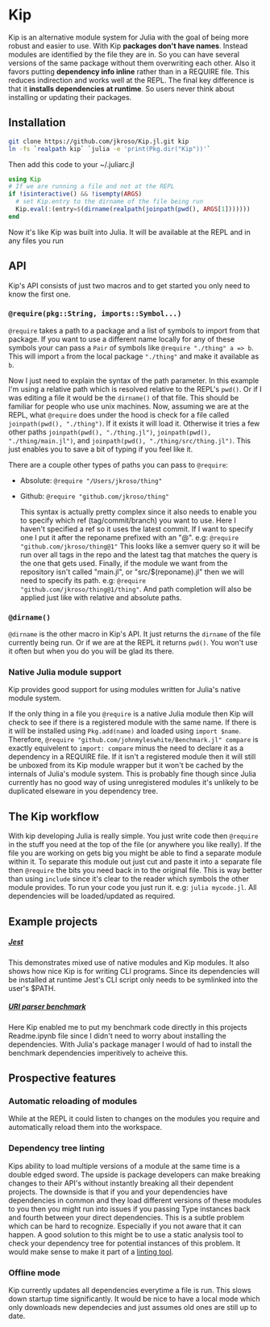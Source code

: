 # Kip

Kip is an alternative module system for Julia with the goal of being more robust and easier to use. With Kip __packages don't have names__. Instead modules are identified by the file they are in. So you can have several versions of the same package without them overwriting each other. Also it favors putting __dependency info inline__ rather than in a REQUIRE file. This reduces indirection and works well at the REPL. The final key difference is that it __installs dependencies at runtime__. So users never think about installing or updating their packages.

## Installation

```sh
git clone https://github.com/jkroso/Kip.jl.git kip
ln -fs `realpath kip` `julia -e 'print(Pkg.dir("Kip"))'`
```

Then add this code to your ~/.juliarc.jl

```julia
using Kip
# If we are running a file and not at the REPL
if !isinteractive() && !isempty(ARGS)
  # set Kip.entry to the dirname of the file being run
  Kip.eval(:(entry=$(dirname(realpath(joinpath(pwd(), ARGS[1]))))))
end
```

Now it's like Kip was built into Julia. It will be available at the REPL and in any files you run

## API

Kip's API consists of just two macros and to get started you only need to know the first one.

### `@require(pkg::String, imports::Symbol...)`

`@require` takes a path to a package and a list of symbols to import from that package. If you want to use a different name locally for any of these symbols your can pass a `Pair` of symbols like `@require "./thing" a => b`. This will import `a` from the local package `"./thing"` and make it available as `b`.

Now I just need to explain the syntax of the path parameter. In this example I'm using a relative path which is resolved relative to the REPL's `pwd()`. Or if I was editing a file it would be the `dirname()` of that file. This should be familiar for people who use unix machines. Now, assuming we are at the REPL, what `@require` does under the hood is check for a file called `joinpath(pwd(), "./thing")`. If it exists it will load it. Otherwise it tries a few other paths `joinpath(pwd(), "./thing.jl")`, `joinpath(pwd(), "./thing/main.jl")`, and `joinpath(pwd(), "./thing/src/thing.jl")`. This just enables you to save a bit of typing if you feel like it.

There are a couple other types of paths you can pass to `@require`:

- Absolute: `@require "/Users/jkroso/thing"`
- Github: `@require "github.com/jkroso/thing"`

  This syntax is actually pretty complex since it also needs to enable you to specify which ref (tag/commit/branch) you want to use. Here I haven't specified a ref so it uses the latest commit. If I want to specify one I put it after the reponame prefixed with an "@". e.g: `@require "github.com/jkroso/thing@1"` This looks like a semver query so it will be run over all tags in the repo and the latest tag that matches the query is the one that gets used. Finally, if the module we want from the repository isn't called "main.jl", or "src/$(reponame).jl" then we will need to specify its path. e.g: `@require "github.com/jkroso/thing@1/thing"`. And path completion will also be applied just like with relative and absolute paths.

### `@dirname()`

`@dirname` is the other macro in Kip's API. It just returns the `dirname` of the file currently being run. Or if we are at the REPL it returns `pwd()`. You won't use it often but when you do you will be glad its there.

### Native Julia module support

Kip provides good support for using modules written for Julia's native module system.

If the only thing in a file you `@require` is a native Julia module then Kip will check to see if there is a registered module with the same name. If there is it will be installed using `Pkg.add(name)` and loaded using `import $name`. Therefore, `@require "github.com/johnmyleswhite/Benchmark.jl" compare` is exactly equivelent to `import: compare` minus the need to declare it as a dependency in a REQUIRE file. If it isn't a registered module then it will still be unboxed from its Kip module wrapper but it won't be cached by the internals of Julia's module system. This is probably fine though since Julia currently has no good way of using unregistered modules it's unlikely to be duplicated elseware in you dependency tree.

## The Kip workflow

With kip developing Julia is really simple. You just write code then `@require` in the stuff you need at the top of the file (or anywhere you like really). If the file you are working on gets big you might be able to find a separate module within it. To separate this module out just cut and paste it into a separate file then `@require` the bits you need back in to the original file. This is way better than using `include` since it's clear to the reader which symbols the other module provides. To run your code you just run it. e.g: `julia mycode.jl`. All dependencies will be loaded/updated as required.

## Example projects

##### [Jest](//github.com/jkroso/Jest.jl)

This demonstrates mixed use of native modules and Kip modules. It also shows how nice Kip is for writing CLI programs. Since its dependencies will be installed at runtime Jest's CLI script only needs to be symlinked into the user's $PATH.

##### [URI parser benchmark](//github.com/coiljl/URI/blob/master/Readme.ipynb)

Here Kip enabled me to put my benchmark code directly in this projects Readme.ipynb file since I didn't need to worry about installing the dependencies. With Julia's package manager I would of had to install the benchmark dependencies imperitively to acheive this.

## Prospective features

### Automatic reloading of modules

While at the REPL it could listen to changes on the modules you require and automatically reload them into the workspace.

### Dependency tree linting

Kips ability to load multiple versions of a module at the same time is a double edged sword. The upside is package developers can make breaking changes to their API's without instantly breaking all their dependent projects. The downside is that if you and your dependencies have dependencies in common and they load different versions of these modules to you then you might run into issues if you passing Type instances back and fourth between your direct dependencies. This is a subtle problem which can be hard to recognize. Especially if you not aware that it can happen. A good solution to this might be to use a static analysis tool to check your dependency tree for potential instances of this problem. It would make sense to make it part of a [linting tool](//github.com/tonyhffong/Lint.jl).

### Offline mode

Kip currently updates all dependencies everytime a file is run. This slows down startup time significantly. It would be nice to have a local mode which only downloads new dependecies and just assumes old ones are still up to date.